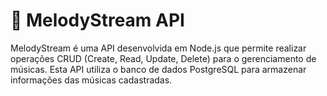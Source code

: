 # 🎵 MelodyStream API
MelodyStream é uma API desenvolvida em Node.js que permite realizar operações CRUD (Create, Read, Update, Delete) para o gerenciamento de músicas. Esta API utiliza o banco de dados PostgreSQL para armazenar informações das músicas cadastradas.
